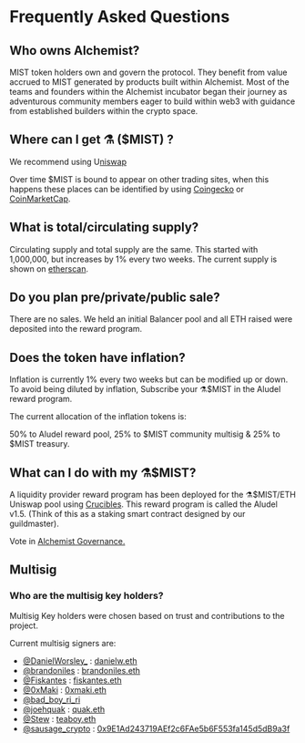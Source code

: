 # Frequently Asked Questions

## **Who owns Alchemist?**

MIST token holders own and govern the protocol. They benefit from value accrued to MIST generated by products built within Alchemist. Most of the teams and founders within the Alchemist incubator began their journey as adventurous community members eager to build within web3 with guidance from established builders within the crypto space.

## **Where can I get ⚗️ ($MIST) ?**

We recommend using U[niswap](https://app.uniswap.org/#/swap?outputCurrency=0x88acdd2a6425c3faae4bc9650fd7e27e0bebb7ab\&use=V2\&chain=mainnet)

Over time $MIST is bound to appear on other trading sites, when this happens these places can be identified by using [Coingecko](https://www.coingecko.com/en/coins/alchemist) or [CoinMarketCap](https://coinmarketcap.com/currencies/alchemist/).

## **What is total/circulating supply?**

Circulating supply and total supply are the same. This started with 1,000,000, but increases by 1% every two weeks. The current supply is shown on [etherscan](https://etherscan.io/token/0x88acdd2a6425c3faae4bc9650fd7e27e0bebb7ab).

## **Do you plan pre/private/public sale?**

There are no sales. We held an initial Balancer pool and all ETH raised were deposited into the reward program.

## **Does the token have inflation?**

Inflation is currently 1% every two weeks but can be modified up or down. To avoid being diluted by inflation, Subscribe your ⚗️$MIST in the Aludel reward program.

The current allocation of the inflation tokens is:

50% to Aludel reward pool, 25% to $MIST community multisig & 25% to $MIST treasury.

## **What can I do with my ⚗️$MIST?**

A liquidity provider reward program has been deployed for the ⚗️$MIST/ETH Uniswap pool using [Crucibles](https://docs.crucible.wtf/). This reward program is called the Aludel v1.5. (Think of this as a staking smart contract designed by our guildmaster).

Vote in [Alchemist Governance.](https://crucible.alchemist.wtf/governance/alchemistcoin.eth)

## **Multisig**

### **Who are the multisig key holders?**

Multisig Key holders were chosen  based on trust and contributions to the project.

Current multisig signers are:

* [@DanielWorsley\_](https://twitter.com/danielworsley\_) : [danielw.eth](https://etherscan.io/address/danielw.eth)
* [@brandoniles](https://twitter.com/brandoniles) : [brandoniles.eth](https://etherscan.io/address/brandoniles.eth)
* [@Fiskantes](https://twitter.com/Fiskantes) : [fiskantes.eth](https://etherscan.io/address/fiskantes.eth)
* [@0xMaki](https://twitter.com/0xMaki) : [0xmaki.eth](https://etherscan.io/address/0xmaki.eth)
* [@bad\_boy\_ri\_ri](https://twitter.com/bad\_boy\_ri\_ri)
* [@joehquak](https://twitter.com/joehquak) : [quak.eth](https://etherscan.io/address/quak.eth)
* [@Stew](https://twitter.com/Alchy52651117) : [teaboy.eth ](https://etherscan.io/address/0xb3c6ca6db4f7857db70b533e13940baa3579b16e)
* [@sausage\_crypto](https://twitter.com/sausage\_crypto) : [0x9E1Ad243719AEf2c6FAe5b6F553fa145d5dB9a3f](https://etherscan.io/address/0x9E1Ad243719AEf2c6FAe5b6F553fa145d5dB9a3f)

